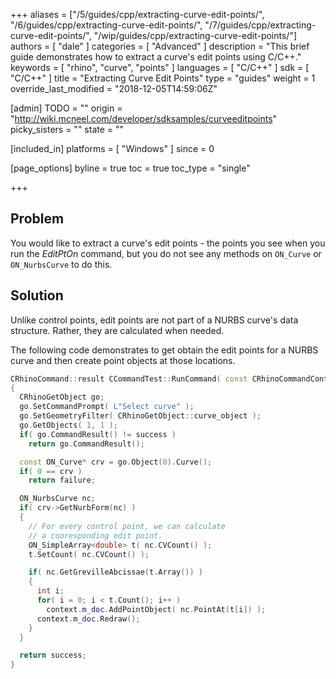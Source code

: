 +++
aliases = ["/5/guides/cpp/extracting-curve-edit-points/", "/6/guides/cpp/extracting-curve-edit-points/", "/7/guides/cpp/extracting-curve-edit-points/", "/wip/guides/cpp/extracting-curve-edit-points/"]
authors = [ "dale" ]
categories = [ "Advanced" ]
description = "This brief guide demonstrates how to extract a curve's edit points using C/C++."
keywords = [ "rhino", "curve", "points" ]
languages = [ "C/C++" ]
sdk = [ "C/C++" ]
title = "Extracting Curve Edit Points"
type = "guides"
weight = 1
override_last_modified = "2018-12-05T14:59:06Z"

[admin]
TODO = ""
origin = "http://wiki.mcneel.com/developer/sdksamples/curveeditpoints"
picky_sisters = ""
state = ""

[included_in]
platforms = [ "Windows" ]
since = 0

[page_options]
byline = true
toc = true
toc_type = "single"

+++

 
## Problem

You would like to extract a curve's edit points - the points you see when you run the *EditPtOn* command, but you do not see any methods on `ON_Curve` or `ON_NurbsCurve` to do this.

## Solution

Unlike control points, edit points are not part of a NURBS curve's data structure.  Rather, they are calculated when needed.

The following code demonstrates to get obtain the edit points for a NURBS curve and then create point objects at those locations.

```cpp
CRhinoCommand::result CCommandTest::RunCommand( const CRhinoCommandContext& context )
{
  CRhinoGetObject go;
  go.SetCommandPrompt( L"Select curve" );
  go.SetGeometryFilter( CRhinoGetObject::curve_object );
  go.GetObjects( 1, 1 );
  if( go.CommandResult() != success )
    return go.CommandResult();

  const ON_Curve* crv = go.Object(0).Curve();
  if( 0 == crv )
    return failure;

  ON_NurbsCurve nc;
  if( crv->GetNurbForm(nc) )
  {
    // For every control point, we can calculate
    // a cooresponding edit point.
    ON_SimpleArray<double> t( nc.CVCount() );
    t.SetCount( nc.CVCount() );

    if( nc.GetGrevilleAbcissae(t.Array()) )
    {
      int i;
      for( i = 0; i < t.Count(); i++ )
        context.m_doc.AddPointObject( nc.PointAt(t[i]) );
      context.m_doc.Redraw();
    }
  }

  return success;
}
```
